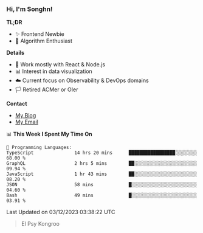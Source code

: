 ### Hi, I'm Songhn!

**TL;DR**

- ✨ Frontend Newbie
- 🎈 Algorithm Enthusiast

**Details**

- 🎯 Work mostly with React & Node.js
- 📊 Interest in data visualization
- ☁️ Current focus on Observability & DevOps domains
- 🏳️ Retired ACMer or OIer

**Contact**
- [My Blog](https://blog.songhn.com)
- [My Email](mailto:songhn233@gmail.com)

<!--START_SECTION:waka-->
📊 **This Week I Spent My Time On** 

```text
💬 Programming Languages: 
TypeScript               14 hrs 20 mins      █████████████████░░░░░░░░   68.00 % 
GraphQL                  2 hrs 5 mins        ██░░░░░░░░░░░░░░░░░░░░░░░   09.94 % 
JavaScript               1 hr 43 mins        ██░░░░░░░░░░░░░░░░░░░░░░░   08.20 % 
JSON                     58 mins             █░░░░░░░░░░░░░░░░░░░░░░░░   04.60 % 
Bash                     49 mins             █░░░░░░░░░░░░░░░░░░░░░░░░   03.91 % 
```


 Last Updated on 03/12/2023 03:38:22 UTC
<!--END_SECTION:waka-->

> El Psy Kongroo
